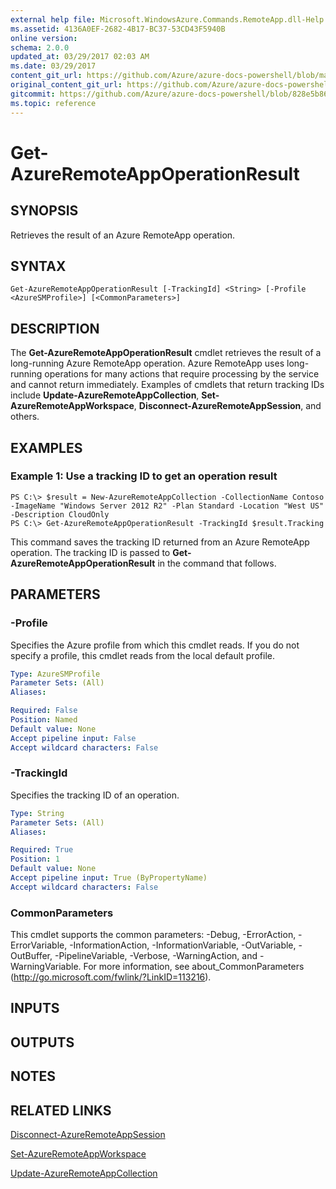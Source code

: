 ```yaml
---
external help file: Microsoft.WindowsAzure.Commands.RemoteApp.dll-Help.xml
ms.assetid: 4136A0EF-2682-4B17-BC37-53CD43F5940B
online version:
schema: 2.0.0
updated_at: 03/29/2017 02:03 AM
ms.date: 03/29/2017
content_git_url: https://github.com/Azure/azure-docs-powershell/blob/master/azureps-cmdlets-docs/ServiceManagement/Azure/v3.7.0/Get-AzureRemoteAppOperationResult.md
original_content_git_url: https://github.com/Azure/azure-docs-powershell/blob/master/azureps-cmdlets-docs/ServiceManagement/Azure/v3.7.0/Get-AzureRemoteAppOperationResult.md
gitcommit: https://github.com/Azure/azure-docs-powershell/blob/828e5b8648af6bdf3119ffe0cd409647f00de183
ms.topic: reference
---
```


# Get-AzureRemoteAppOperationResult

## SYNOPSIS
Retrieves the result of an Azure RemoteApp operation.

## SYNTAX

```
Get-AzureRemoteAppOperationResult [-TrackingId] <String> [-Profile <AzureSMProfile>] [<CommonParameters>]
```

## DESCRIPTION
The **Get-AzureRemoteAppOperationResult** cmdlet retrieves the result of a long-running Azure RemoteApp operation.
Azure RemoteApp uses long-running operations for many actions that require processing by the service and cannot return immediately.
Examples of cmdlets that return tracking IDs include **Update-AzureRemoteAppCollection**, **Set-AzureRemoteAppWorkspace**, **Disconnect-AzureRemoteAppSession**, and others.

## EXAMPLES

### Example 1: Use a tracking ID to get an operation result
```
PS C:\> $result = New-AzureRemoteAppCollection -CollectionName Contoso -ImageName "Windows Server 2012 R2" -Plan Standard -Location "West US" -Description CloudOnly
PS C:\> Get-AzureRemoteAppOperationResult -TrackingId $result.Tracking
```

This command saves the tracking ID returned from an Azure RemoteApp operation.
The tracking ID is passed to **Get-AzureRemoteAppOperationResult** in the command that follows.

## PARAMETERS

### -Profile
Specifies the Azure profile from which this cmdlet reads.
If you do not specify a profile, this cmdlet reads from the local default profile.

```yaml
Type: AzureSMProfile
Parameter Sets: (All)
Aliases: 

Required: False
Position: Named
Default value: None
Accept pipeline input: False
Accept wildcard characters: False
```

### -TrackingId
Specifies the tracking ID of an operation.

```yaml
Type: String
Parameter Sets: (All)
Aliases: 

Required: True
Position: 1
Default value: None
Accept pipeline input: True (ByPropertyName)
Accept wildcard characters: False
```

### CommonParameters
This cmdlet supports the common parameters: -Debug, -ErrorAction, -ErrorVariable, -InformationAction, -InformationVariable, -OutVariable, -OutBuffer, -PipelineVariable, -Verbose, -WarningAction, and -WarningVariable. For more information, see about_CommonParameters (http://go.microsoft.com/fwlink/?LinkID=113216).

## INPUTS

## OUTPUTS

## NOTES

## RELATED LINKS

[Disconnect-AzureRemoteAppSession](./Disconnect-AzureRemoteAppSession.md)

[Set-AzureRemoteAppWorkspace](./Set-AzureRemoteAppWorkspace.md)

[Update-AzureRemoteAppCollection](./Update-AzureRemoteAppCollection.md)


